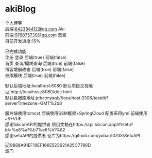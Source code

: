 # akiBlog
个人博客  
后端:842384412@qq.com Aki  
前端:976875730@qq.com 蓝酱  
目前开发进度:15%  
  
已完成功能  
注册 登录 后端(true) 前端(false)  
首页 查询/模糊查询 后端(true) 前端(false)  
博客增删改查 后端(true) 前端(false)  
权限模块 后端(true) 前端(false)  
  
    
默认后端地址:localhost:8080
默认项目文档地址:http://localhost:8080/doc.html  
默认数据库地址:jdbc:mysql://localhost:3306/testdb?serverTimezone=GMT%2b8  
  
  
服务端使用tomcat 后端使用SSM框架+SpringCloud 配置采用yml 前端使用JS+VUE  
感谢loliconAPI的提供者 项目文档在https://api.lolicon.app/#/setu?id=%e8%af%b7%e6%b1%82  
感谢setuAPI的提供者 仓库为https://github.com/yuban10703/SetuAPI
  
  
    
![9888A91EF10EF166E523621A25C7789D](https://user-images.githubusercontent.com/72266886/200361411-623be310-cf6c-4c68-b178-f1df6d2d0d53.gif)  
波门

